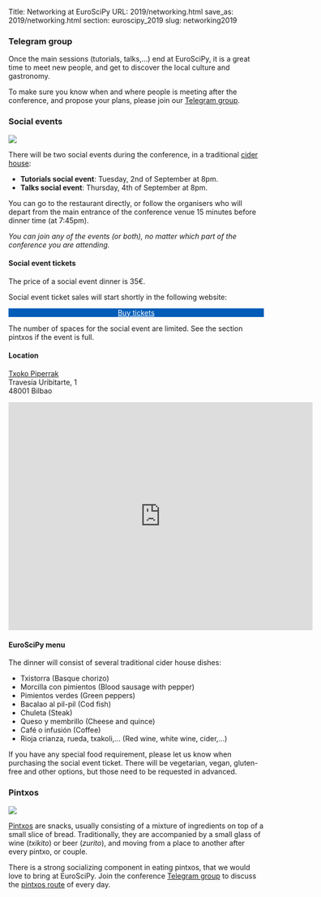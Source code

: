 Title: Networking at EuroSciPy
URL: 2019/networking.html
save_as: 2019/networking.html
section: euroscipy_2019
slug: networking2019

### Telegram group

Once the main sessions (tutorials, talks,...) end at EuroSciPy, it is a great time to meet
new people, and get to discover the local culture and gastronomy.

To make sure you know when and where people is meeting after the conference, and propose your
plans, please join our <a href="https://t.me/euroscipy">Telegram group</a>.

### Social events

![](../static/2019/sidreria.jpeg)

There will be two social events during the conference, in a traditional
<a href="https://en.wikipedia.org/wiki/Sagardotegi">cider house</a>:

* __Tutorials social event__: Tuesday, 2nd of September at 8pm.
* __Talks social event__: Thursday, 4th of September at 8pm.

You can go to the restaurant directly, or follow the organisers who will depart from the main entrance 
of the conference venue 15 minutes before dinner time (at 7:45pm).

_You can join any of the events (or both), no matter which part of the conference you are attending._

#### Social event tickets

The price of a social event dinner is 35€.

Social event ticket sales will start shortly in the following website:

<div style="width: 100%; text-align: center;">
    <div class="button" style="background-color: #005db8;">
        <a href="https://ti.to/acpyss/euroscipy-2019"
           style="color: white;"
           target="_blank">Buy tickets</a>
    </div>
</div>

The number of spaces for the social event are limited. See the section pintxos if the event is full.

#### Location

[Txoko Piperrak](http://www.txokopiperrak.com/)<br/>
Travesía Uribitarte, 1<br/>
48001 Bilbao

<iframe src="https://www.google.com/maps/embed?pb=!1m18!1m12!1m3!1d2905.4142366048204!2d-2.928685684279176!3d43.26369688554721!2m3!1f0!2f0!3f0!3m2!1i1024!2i768!4f13.1!3m3!1m2!1s0xd4e4fda73f10843%3A0x3240389a80937f1c!2sTxoko+Piperrak+Comidas+Grupos!5e0!3m2!1sen!2sde!4v1562518438559!5m2!1sen!2sde" width="600" height="450" frameborder="0" style="border:0" allowfullscreen>
</iframe>

#### EuroSciPy menu

The dinner will consist of several traditional cider house dishes:

- Txistorra (Basque chorizo)
- Morcilla con pimientos (Blood sausage with pepper)
- Pimientos verdes (Green peppers)
- Bacalao al pil-pil (Cod fish)
- Chuleta (Steak)
- Queso y membrillo (Cheese and quince)
- Café o infusión (Coffee)
- Rioja crianza, rueda, txakoli,... (Red wine, white wine, cider,...)

If you have any special food requirement, please let us know when purchasing the
social event ticket. There will be vegetarian, vegan, gluten-free and other options,
but those need to be requested in advanced.

### Pintxos

![](../static/2019/pintxos.jpeg)

[Pintxos](https://en.wikipedia.org/wiki/Pincho) are snacks, usually consisting of a mixture of
ingredients on top of a small slice of bread. Traditionally, they are accompanied by a small
glass of wine (_txikito_) or beer (_zurito_), and moving from a place to another after every
pintxo, or couple.

There is a strong socializing component in eating pintxos, that we would love to bring at
EuroSciPy. Join the conference <a href="https://t.me/euroscipy">Telegram group</a> to discuss
the <a href="http://www.bilbaoturismo.net/BilbaoTurismo/en/rutas_2">pintxos route</a> of every
day.
